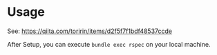 # Usage

See: https://qiita.com/toririn/items/d2f5f7f1bdf48537ccde

After Setup, you can execute `bundle exec rspec` on your local machine.
